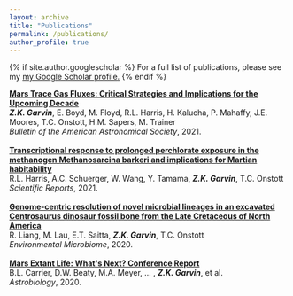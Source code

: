 ```yaml
---
layout: archive
title: "Publications"
permalink: /publications/
author_profile: true
---
```


{% if site.author.googlescholar %}
  For a full list of publications, please see my <u><a href="{{site.author.googlescholar}}">my Google Scholar profile</a>.</u>
{% endif %}

<b>[Mars Trace Gas Fluxes: Critical Strategies and Implications for the Upcoming Decade](http://zkgarvin.github.io/publications/whitepaper)</b> <br>
<i><b>Z.K. Garvin</b></i>, E. Boyd, M. Floyd, R.L. Harris, H. Kalucha, P. Mahaffy, J.E. Moores, T.C. Onstott, H.M. Sapers, M. Trainer<br>
<i>Bulletin of the American Astronomical Society</i>, 2021.
<br>
<br>
<b>[Transcriptional response to prolonged perchlorate exposure in the methanogen Methanosarcina barkeri and implications for Martian habitability](http://zkgarvin.github.io/publications/mbarkeri)</b> <br>
R.L. Harris, A.C. Schuerger, W. Wang, Y. Tamama, <i><b>Z.K. Garvin</b></i>, T.C. Onstott<br>
<i>Scientific Reports</i>, 2021.
<br>
<br>
<b>[Genome-centric resolution of novel microbial lineages in an excavated Centrosaurus dinosaur fossil bone from the Late Cretaceous of North America](http://zkgarvin.github.io/publications/dinobone)</b> <br>
R. Liang, M. Lau, E.T. Saitta, <i><b>Z.K. Garvin</b></i>, T.C. Onstott<br>
<i>Environmental Microbiome</i>, 2020.
<br>
<br>
<b>[Mars Extant Life: What's Next? Conference Report](http://zkgarvin.github.io/publications/melreport)</b> <br>
B.L. Carrier, D.W. Beaty, M.A. Meyer, ... , <i><b>Z.K. Garvin</b></i>, et al.<br>
<i>Astrobiology</i>, 2020.
<br>
<br>


<!-- {% include base_path %}

{% for post in site.publications reversed %}
  {% include archive-single.html %}
{% endfor %} -->
